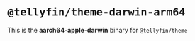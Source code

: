 # `@tellyfin/theme-darwin-arm64`

This is the **aarch64-apple-darwin** binary for `@tellyfin/theme`
